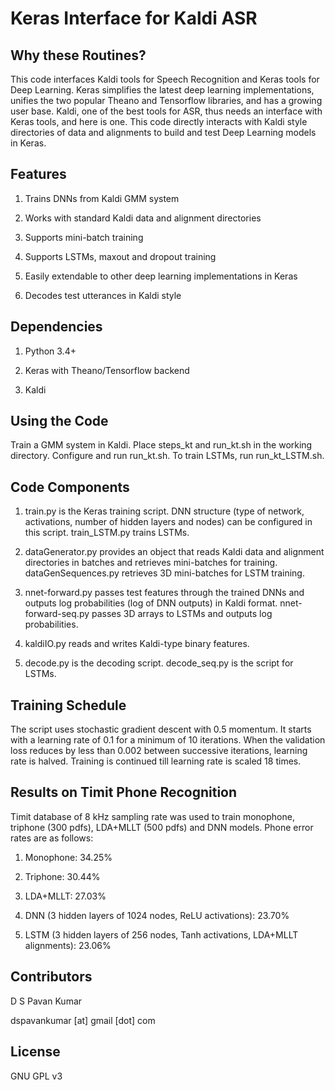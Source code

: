 # Keras Interface for Kaldi ASR

## Why these Routines?

This code interfaces Kaldi tools for Speech Recognition and Keras 
tools for Deep Learning. Keras simplifies the latest deep 
learning implementations, unifies the two popular Theano and 
Tensorflow libraries, and has a growing user base. Kaldi, one of 
the best tools for ASR, thus needs an interface with Keras tools, 
and here is one. This code directly interacts with Kaldi style 
directories of data and alignments to build and test Deep 
Learning models in Keras.

## Features

1. Trains DNNs from Kaldi GMM system

2. Works with standard Kaldi data and alignment directories

3. Supports mini-batch training

4. Supports LSTMs, maxout and dropout training

5. Easily extendable to other deep learning implementations in 
  Keras

6. Decodes test utterances in Kaldi style

## Dependencies

1. Python 3.4+

2. Keras with Theano/Tensorflow backend

3. Kaldi

## Using the Code

Train a GMM system in Kaldi. Place steps_kt and run_kt.sh in the 
working directory. Configure and run run_kt.sh. To train LSTMs,
run run_kt_LSTM.sh.

## Code Components

1. train.py is the Keras training script. DNN structure (type of 
  network, activations, number of hidden layers and nodes) can be 
  configured in this script. train_LSTM.py trains LSTMs.

2. dataGenerator.py provides an object that reads Kaldi data and 
  alignment directories in batches and retrieves mini-batches for 
  training. dataGenSequences.py retrieves 3D mini-batches for
  LSTM training.

3. nnet-forward.py passes test features through the trained DNNs 
  and outputs log probabilities (log of DNN outputs) in Kaldi 
  format. nnet-forward-seq.py passes 3D arrays to LSTMs and
  outputs log probabilities.

4. kaldiIO.py reads and writes Kaldi-type binary features.

5. decode.py is the decoding script. decode_seq.py is the script
  for LSTMs.

## Training Schedule

The script uses stochastic gradient descent with 0.5 momentum. It 
starts with a learning rate of 0.1 for a minimum of 10 
iterations. When the validation loss reduces by less than 0.002 
between successive iterations, learning rate is halved. Training 
is continued till learning rate is scaled 18 times.

## Results on Timit Phone Recognition

Timit database of 8 kHz sampling rate was used to train monophone,
triphone (300 pdfs), LDA+MLLT (500 pdfs) and DNN models.
Phone error rates are as follows:

1. Monophone: 34.25%

2. Triphone: 30.44%

3. LDA+MLLT: 27.03%

4. DNN (3 hidden layers of 1024 nodes, ReLU activations): 23.70%

5. LSTM (3 hidden layers of 256 nodes, Tanh activations, LDA+MLLT alignments): 23.06%

## Contributors
D S Pavan Kumar

dspavankumar [at] gmail [dot] com

## License
GNU GPL v3
